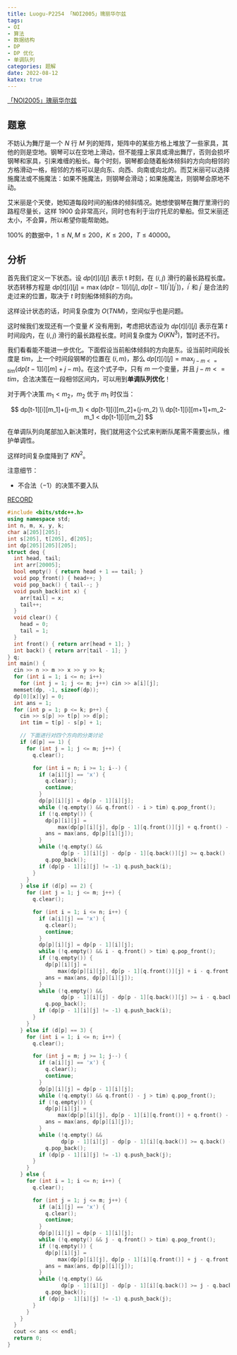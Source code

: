 ```yaml
---
title: Luogu-P2254 「NOI2005」瑰丽华尔兹
tags:
- OI
- 算法
- 数据结构
- DP
- DP 优化
- 单调队列
categories: 题解
date: 2022-08-12
katex: true
---
```


[「NOI2005」瑰丽华尔兹](https://www.luogu.com.cn/problem/P2254)

## 题意

不妨认为舞厅是一个 $N$ 行 $M$ 列的矩阵，矩阵中的某些方格上堆放了一些家具，其他的则是空地。钢琴可以在空地上滑动，但不能撞上家具或滑出舞厅，否则会损坏钢琴和家具，引来难缠的船长。每个时刻，钢琴都会随着船体倾斜的方向向相邻的方格滑动一格，相邻的方格可以是向东、向西、向南或向北的。而艾米丽可以选择施魔法或不施魔法：如果不施魔法，则钢琴会滑动；如果施魔法，则钢琴会原地不动。

艾米丽是个天使，她知道每段时间的船体的倾斜情况。她想使钢琴在舞厅里滑行的路程尽量长，这样 1900 会非常高兴，同时也有利于治疗托尼的晕船。但艾米丽还太小，不会算，所以希望你能帮助她。

$100\%$ 的数据中，$1\leq N, M \leq 200$，$K \leq 200$，$T\leq 40000$。

## 分析

首先我们定义一下状态。设 $dp[t][i][j]$ 表示 t 时刻，在 $(i, j)$ 滑行的最长路程长度。状态转移方程是 $dp[t][i][j] = \max(dp[t-1][i][j], dp[t-1][i^{'}][j^{'}])$，$i^{'}$ 和 $j^{'}$ 是合法的走过来的位置，取决于 $t$ 时刻船体倾斜的方向。

这样设计状态的话，时间复杂度为 $O(TNM)$，空间似乎也是问题。

这时候我们发现还有一个变量 $K$ 没有用到，考虑把状态设为 $dp[t][i][j]$ 表示在第 $t$ 时间段内，在 $(i, j)$ 滑行的最长路程长度。时间复杂度为 $O(KN^3)$，暂时还不行。

我们看看能不能进一步优化。下面假设当前船体倾斜的方向是东。设当前时间段长度是 $tim$，上一个时间段钢琴的位置在 $(i, m)$，那么 $dp[t][i][j] = \max_{j-m<=tim}\{dp[t-1][i][m]+j-m\}$。在这个式子中，只有 $m$ 一个变量，并且 $j-m<=tim$，合法决策在一段相邻区间内，可以用到**单调队列优化**！

对于两个决策 $m_1 < m_2$，$m_2$ 优于 $m_1$ 时仅当：

$$
dp[t-1][i][m_1]+(j-m_1) < dp[t-1][i][m_2]+(j-m_2) \\
dp[t-1][i][m+1]+m_2-m_1 < dp[t-1][i][m_2]
$$

在单调队列向尾部加入新决策时，我们就用这个公式来判断队尾需不需要出队，维护单调性。

这样时间复杂度降到了 $KN^2$。

注意细节：

- 不合法（$-1$）的决策不要入队

[RECORD](https://www.luogu.com.cn/record/83442932)

```cpp
#include <bits/stdc++.h>
using namespace std;
int n, m, x, y, k;
char a[205][205];
int s[205], t[205], d[205];
int dp[205][205][205];
struct deq {
  int head, tail;
  int arr[20005];
  bool empty() { return head + 1 == tail; }
  void pop_front() { head++; }
  void pop_back() { tail--; }
  void push_back(int x) {
    arr[tail] = x;
    tail++;
  }
  void clear() {
    head = 0;
    tail = 1;
  }
  int front() { return arr[head + 1]; }
  int back() { return arr[tail - 1]; }
} q;
int main() {
  cin >> n >> m >> x >> y >> k;
  for (int i = 1; i <= n; i++)
    for (int j = 1; j <= m; j++) cin >> a[i][j];
  memset(dp, -1, sizeof(dp));
  dp[0][x][y] = 0;
  int ans = 1;
  for (int p = 1; p <= k; p++) {
    cin >> s[p] >> t[p] >> d[p];
    int tim = t[p] - s[p] + 1;

    // 下面进行对四个方向的分类讨论
    if (d[p] == 1) {
      for (int j = 1; j <= m; j++) {
        q.clear();

        for (int i = n; i >= 1; i--) {
          if (a[i][j] == 'x') {
            q.clear();
            continue;
          }
          dp[p][i][j] = dp[p - 1][i][j];
          while (!q.empty() && q.front() - i > tim) q.pop_front();
          if (!q.empty()) {
            dp[p][i][j] =
                max(dp[p][i][j], dp[p - 1][q.front()][j] + q.front() - i);
            ans = max(ans, dp[p][i][j]);
          }
          while (!q.empty() &&
                 dp[p - 1][i][j] - dp[p - 1][q.back()][j] >= q.back() - i)
            q.pop_back();
          if (dp[p - 1][i][j] != -1) q.push_back(i);
        }
      }
    } else if (d[p] == 2) {
      for (int j = 1; j <= m; j++) {
        q.clear();

        for (int i = 1; i <= n; i++) {
          if (a[i][j] == 'x') {
            q.clear();
            continue;
          }
          dp[p][i][j] = dp[p - 1][i][j];
          while (!q.empty() && i - q.front() > tim) q.pop_front();
          if (!q.empty()) {
            dp[p][i][j] =
                max(dp[p][i][j], dp[p - 1][q.front()][j] + i - q.front());
            ans = max(ans, dp[p][i][j]);
          }
          while (!q.empty() &&
                 dp[p - 1][i][j] - dp[p - 1][q.back()][j] >= i - q.back())
            q.pop_back();
          if (dp[p - 1][i][j] != -1) q.push_back(i);
        }
      }
    } else if (d[p] == 3) {
      for (int i = 1; i <= n; i++) {
        q.clear();

        for (int j = m; j >= 1; j--) {
          if (a[i][j] == 'x') {
            q.clear();
            continue;
          }
          dp[p][i][j] = dp[p - 1][i][j];
          while (!q.empty() && q.front() - j > tim) q.pop_front();
          if (!q.empty()) {
            dp[p][i][j] =
                max(dp[p][i][j], dp[p - 1][i][q.front()] + q.front() - j);
            ans = max(ans, dp[p][i][j]);
          }
          while (!q.empty() &&
                 dp[p - 1][i][j] - dp[p - 1][i][q.back()] >= q.back() - j)
            q.pop_back();
          if (dp[p - 1][i][j] != -1) q.push_back(j);
        }
      }
    } else {
      for (int i = 1; i <= n; i++) {
        q.clear();

        for (int j = 1; j <= m; j++) {
          if (a[i][j] == 'x') {
            q.clear();
            continue;
          }
          dp[p][i][j] = dp[p - 1][i][j];
          while (!q.empty() && j - q.front() > tim) q.pop_front();
          if (!q.empty()) {
            dp[p][i][j] =
                max(dp[p][i][j], dp[p - 1][i][q.front()] + j - q.front());
            ans = max(ans, dp[p][i][j]);
          }
          while (!q.empty() &&
                 dp[p - 1][i][j] - dp[p - 1][i][q.back()] >= j - q.back())
            q.pop_back();
          if (dp[p - 1][i][j] != -1) q.push_back(j);
        }
      }
    }
  }
  cout << ans << endl;
  return 0;
}
```
